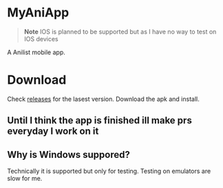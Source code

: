 # MyAniApp

> **Note** IOS is planned to be supported but as I have no way to test on IOS devices

A Anilist mobile app.
 
# Download
Check [releases](https://github.com/MyAniApp/MyAniApp/releases) for the lasest version. Download the apk and install. 

## Until I think the app is finished ill make prs everyday I work on it

## Why is Windows suppored?

Technically it is supported but only for testing. Testing on emulators are slow for me.

